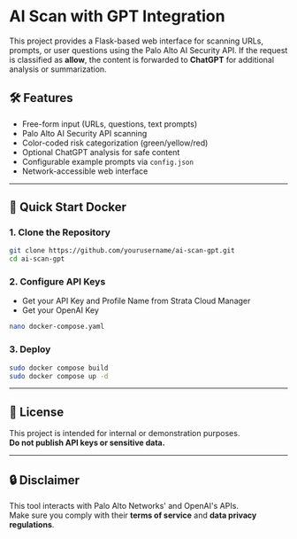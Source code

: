 # AI Scan with GPT Integration

This project provides a Flask-based web interface for scanning URLs, prompts, or user questions using the Palo Alto AI Security API. If the request is classified as **allow**, the content is forwarded to **ChatGPT** for additional analysis or summarization.

## 🛠️ Features

- Free-form input (URLs, questions, text prompts)
- Palo Alto AI Security API scanning
- Color-coded risk categorization (green/yellow/red)
- Optional ChatGPT analysis for safe content
- Configurable example prompts via `config.json`
- Network-accessible web interface

---

## 🚀 Quick Start Docker

### 1. Clone the Repository

```bash
git clone https://github.com/yourusername/ai-scan-gpt.git
cd ai-scan-gpt
```

### 2. Configure API Keys

- Get your API Key and Profile Name  from Strata Cloud Manager
- Get your OpenAI Key

```bash
nano docker-compose.yaml
```

### 3. Deploy

```bash
sudo docker compose build
sudo docker compose up -d
```

---

## 📝 License

This project is intended for internal or demonstration purposes.  
**Do not publish API keys or sensitive data.**

---

## 🔒 Disclaimer

This tool interacts with Palo Alto Networks' and OpenAI's APIs.  
Make sure you comply with their **terms of service** and **data privacy regulations**.
